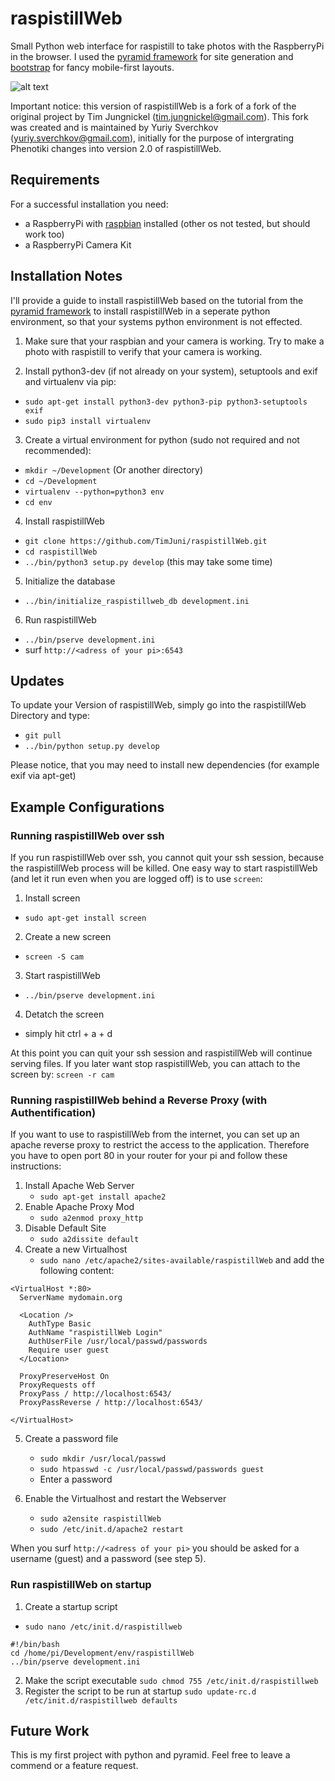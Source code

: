 # raspistillWeb

Small Python web interface for raspistill to take photos with the RaspberryPi in the browser. I used the [pyramid framework](http://www.pylonsproject.org/) for site generation and [bootstrap](http://getbootstrap.com/) for fancy mobile-first layouts. 

![alt text](https://raw.github.com/TimJuni/raspistillWeb/master/raspistillweb/pictures/preview.jpg "raspistillWeb preview")

Important notice: this version of raspistillWeb is a fork of a fork of the original project by Tim Jungnickel (tim.jungnickel@gmail.com). This fork was created and is maintained by Yuriy Sverchkov (yuriy.sverchkov@gmail.com), initially for the purpose of intergrating Phenotiki changes into version 2.0 of raspistillWeb.

## Requirements

For a successful installation you need:
* a RaspberryPi with [raspbian](http://www.raspbian.org) installed (other os not tested, but should work too)
* a RaspberryPi Camera Kit

## Installation Notes

I'll provide a guide to install raspistillWeb based on the tutorial from the [pyramid framework](http://docs.pylonsproject.org/projects/pyramid/en/1.4-branch/narr/install.html) to install raspistillWeb in a seperate python environment, so that your systems python environment is not effected.

1. Make sure that your raspbian and your camera is working. Try to make a photo with raspistill to verify that your camera is working. 

2. Install python3-dev (if not already on your system), setuptools and exif and virtualenv via pip:
  * `sudo apt-get install python3-dev python3-pip python3-setuptools exif`
  * `sudo pip3 install virtualenv`

3. Create a virtual environment for python (sudo not required and not recommended):
  * `mkdir ~/Development` (Or another directory)
  * `cd ~/Development`
  * `virtualenv --python=python3 env`
  * `cd env`

4. Install raspistillWeb
  * `git clone https://github.com/TimJuni/raspistillWeb.git`
  * `cd raspistillWeb`
  * `../bin/python3 setup.py develop` (this may take some time)

5. Initialize the database
  * `../bin/initialize_raspistillweb_db development.ini`

6. Run raspistillWeb
  * `../bin/pserve development.ini`
  * surf `http://<adress of your pi>:6543`

## Updates
To update your Version of raspistillWeb, simply go into the raspistillWeb Directory and type:
  * `git pull`
  * `../bin/python setup.py develop`

Please notice, that you may need to install new dependencies (for example exif via apt-get)

## Example Configurations

### Running raspistillWeb over ssh
If you run raspistillWeb over ssh, you cannot quit your ssh session, because the raspistillWeb process will be killed. One easy way to start raspistillWeb (and let it run even when you are logged off) is to use `screen`:

1. Install screen
  * `sudo apt-get install screen`
2. Create a new screen
  * `screen -S cam`
3. Start raspistillWeb
  * `../bin/pserve development.ini`
4. Detatch the screen
  * simply hit ctrl + a + d 

At this point you can quit your ssh session and raspistillWeb will continue serving files. If you later want stop raspistillWeb, you can attach to the screen by: `screen -r cam`

### Running raspistillWeb behind a Reverse Proxy (with Authentification)
If you want to use to raspistillWeb from the internet, you can set up an apache reverse proxy to restrict the access to the application. Therefore you have to open port 80 in your router for your pi and follow these instructions:


1. Install Apache Web Server
    * `sudo apt-get install apache2`
2. Enable Apache Proxy Mod
    * `sudo a2enmod proxy_http`
3. Disable Default Site
    * `sudo a2dissite default`
4. Create a new Virtualhost
    * `sudo nano /etc/apache2/sites-available/raspistillWeb` and add the following content:
    
   
```
<VirtualHost *:80>
  ServerName mydomain.org
 
  <Location />
    AuthType Basic
    AuthName "raspistillWeb Login"
    AuthUserFile /usr/local/passwd/passwords
    Require user guest
  </Location>

  ProxyPreserveHost On
  ProxyRequests off
  ProxyPass / http://localhost:6543/
  ProxyPassReverse / http://localhost:6543/
 
</VirtualHost>
``` 

5. Create a password file
    * `sudo mkdir /usr/local/passwd`
    * `sudo htpasswd -c /usr/local/passwd/passwords guest`
    * Enter a password
    
6. Enable the Virtualhost and restart the Webserver
    * `sudo a2ensite raspistillWeb`
    * `sudo /etc/init.d/apache2 restart`
    
When you surf `http://<adress of your pi>` you should be asked for a username (guest) and a password (see step 5). 

### Run raspistillWeb on startup
1. Create a startup script
  * `sudo nano /etc/init.d/raspistillweb`
```
#!/bin/bash
cd /home/pi/Development/env/raspistillWeb
../bin/pserve development.ini
``` 
2. Make the script executable
  `sudo chmod 755 /etc/init.d/raspistillweb`
3. Register the script to be run at startup
  `sudo update-rc.d /etc/init.d/raspistillweb defaults`

## Future Work
This is my first project with python and pyramid. Feel free to leave a commend or a feature request.
